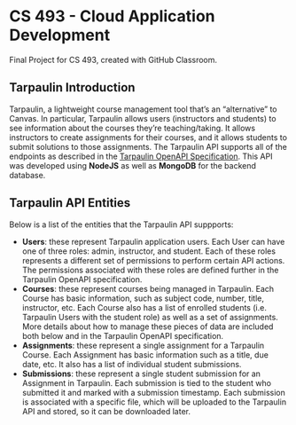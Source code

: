 # CS 493 - Cloud Application Development
Final Project for CS 493, created with GitHub Classroom.

## Tarpaulin Introduction
Tarpaulin, a lightweight course management tool that’s an “alternative” to Canvas.  In particular, Tarpaulin allows users (instructors and students) to see information about the courses they’re teaching/taking.  It allows instructors to create assignments for their courses, and it allows students to submit solutions to those assignments.
The Tarpaulin API supports all of the endpoints as described in the [Tarpaulin OpenAPI Specification](https://gist.github.com/robwhess/ec734c97a98868dbc1776718cd73b203). 
This API was developed using **NodeJS** as well as **MongoDB** for the backend database. 

## Tarpaulin API Entities
Below is a list of the entities that the Tarpaulin API suppports:
- **Users**: these represent Tarpaulin application users.  Each User can have one of three roles: admin, instructor, and student.  Each of these roles represents a different set of permissions to perform certain API actions.  The permissions associated with these roles are defined further in the Tarpaulin OpenAPI specification.
- **Courses**: these represent courses being managed in Tarpaulin.  Each Course has basic information, such as subject code, number, title, instructor, etc.  Each Course also has a list of enrolled students (i.e. Tarpaulin Users with the student role) as well as a set of assignments.  More details about how to manage these pieces of data are included both below and in the Tarpaulin OpenAPI specification.
- **Assignments**: these represent a single assignment for a Tarpaulin Course.  Each Assignment has basic information such as a title, due date, etc.  It also has a list of individual student submissions.
- **Submissions**: these represent a single student submission for an Assignment in Tarpaulin.  Each submission is tied to the student who submitted it and marked with a submission timestamp.  Each submission is associated with a specific file, which will be uploaded to the Tarpaulin API and stored, so it can be downloaded later.
